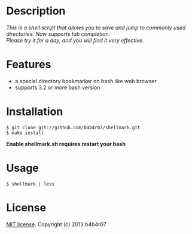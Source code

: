 # Description

*This is a shell script that allows you to save and jump to commonly used directories. Now supports tab completion.  
Please try it for a day, and you will find it very effective.*

# Features

*  a special directory bookmarker on bash like web browser
*  supports 3.2 or more bash version

# Installation

	$ git clone git://github.com/b4b4r07/shellmark.git
	$ make install

**Enable shellmark.sh requires restart your bash**

# Usage

`$ shellmark | less`

# License

[MIT license](./LICENSE). Copyright (c) 2013 b4b4r07
